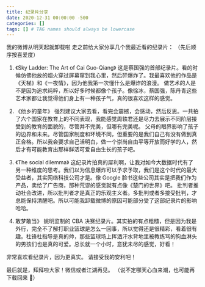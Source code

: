 ```yaml
---
title: 纪录片分享
date: 2020-12-31 00:00:00 -500
categories: []
tags: [] # TAG names should always be lowercase
---
```


我的微博从明天起就卸载啦
走之前给大家分享几个我最近看的纪录片：
（先后顺序按喜爱度）

1. 《Sky Ladder: The Art of Cai Guo-Qiang》
   这是蔡国强的首部纪录片。看的时候仿佛他放的烟火穿过屏幕窜到我心里，然后砰爆炸了。我最喜欢他的作品是《天梯》和《一夜情》，因为他我第一次懂什么是爆炸的浪漫。
   做艺术的人是不是因为追求纯粹，所以好多时候都像个孩子。像徐冰，蔡国强，陈丹青这些艺术家都让我觉得他们身上有一种孩子气，真的很喜欢这样的感觉。

2. 《他乡的童年》
   强烈建议大家去看，看完会震撼，会感动，然后反思。一共拍了六个国家在教育上的不同表现，我能感觉周轶君还是尽力去展示不同阶层接受到的教育的面貌的，尽管并不完美，但哪有完美呢。 父母的眼界影响了孩子的边界和未来。尽管国家制度和环境不同，但重要的是我们自己有没有做到真正合格。所以我会要求自己活明白，做一个崇尚自由平等开放而好学的人，然后才有可能教育出那样鲜活可爱自由生长的孩子吧。

3. 《The social dilemma》
   这纪录片拍真的犀利啊，让我对如今大数据时代有了另一种维度的思考。我们以为信息爆炸可以予求予取，我们是这个时代的最大受益者，其实网络科技公司才是。像 Google 脸书这些公司其实是把我们作为产品，卖给了广告商，那种荒谬的感觉就有点像《楚门的世界》吧。
   批判者推动社会改进，所以批判者才是真正的乐观主义者。多批判或者多接受批判，才总能保持清醒吧。所以可能我卸载微博的原因可能部分受了这部纪录片的影响哈哈。

4. 敢梦敢当》
   姚明监制的 CBA 决赛纪录片。其实拍的有点粗糙，但是因为我是外行，完全不了解打职业篮球是怎么一回事，所以觉得还是很精彩，看着很有趣。杜锋杜指导是真的帅，那些篮球场上挥洒汗水背地里被教练骂的狗血淋头的男孩们也是真的可爱。总长就一个小时，意犹未尽的感觉，好看！

非常喜欢看纪录片，因为更真实。
请接受我的安利吧！

最后就是，拜拜啦大家！微信或者江湖再见。
（说不定哪天心血来潮，也可能再下载回来 🤭）
